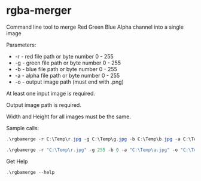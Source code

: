# rgba-merger
Command line tool to merge Red Green Blue Alpha channel into a single image

Parameters:
 * -r - red file path or byte number 0 - 255
 * -g - green file path or byte number 0 - 255
 * -b - blue file path or byte number 0 - 255
 * -a - alpha file path or byte number 0 - 255
 * -o - output image path (must end with .png)

At least one input image is required. 

Output image path is required.

Width and Height for all images must be the same.

Sample calls:

```powershell
.\rgbamerge -r C:\Temp\r.jpg -g C:\Temp\g.jpg -b C:\Temp\b.jpg -a C:\Temp\a.jpg -o C:\Temp\o.png
```

```powershell
.\rgbamerge -r "C:\Temp\r.jpg" -g 255 -b 0 -a "C:\Temp\a.jpg" -o "C:\Temp\o.png"
```

Get Help

```powershell
.\rgbamerge --help
```